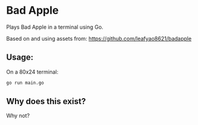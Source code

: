 # Bad Apple
Plays Bad Apple in a terminal using Go.

Based on and using assets from: https://github.com/leafyao8621/badapple

## Usage:
On a 80x24 terminal:
```sh
go run main.go
```

## Why does this exist?
Why not?